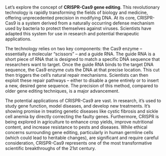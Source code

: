 Let’s explore the concept of **CRISPR-Cas9 gene editing**. This revolutionary technology is rapidly transforming the fields of biology and medicine, offering unprecedented precision in modifying DNA. At its core, CRISPR-Cas9 is a system derived from a naturally occurring defense mechanism used by bacteria to protect themselves against viruses. Scientists have adapted this system for use in research and potential therapeutic applications.

The technology relies on two key components: the Cas9 enzyme – essentially a molecular “scissors” – and a guide RNA. The guide RNA is a short piece of RNA that is designed to match a specific DNA sequence that researchers want to target. Once the guide RNA binds to the target DNA sequence, the Cas9 enzyme cuts the DNA at that precise location. This cut then triggers the cell’s natural repair mechanisms. Scientists can then exploit these repair pathways – either to disable a gene entirely or to insert a new, desired gene sequence. The precision of this method, compared to older gene editing techniques, is a major advancement.

The potential applications of CRISPR-Cas9 are vast. In research, it’s used to study gene function, model diseases, and develop new treatments. It’s showing promise in treating genetic diseases like cystic fibrosis and sickle cell anemia by directly correcting the faulty genes. Furthermore, CRISPR is being explored in agriculture to enhance crop yields, improve nutritional content, and increase resistance to pests and diseases. While ethical concerns surrounding gene editing, particularly in human germline cells (which could lead to heritable changes), are significant and require careful consideration, CRISPR-Cas9 represents one of the most transformative scientific breakthroughs of the 21st century.
